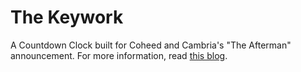 The Keywork
=======

A Countdown Clock built for Coheed and Cambria's "The Afterman" announcement. For more information, read [this blog](http://leemart.in/keywork).
